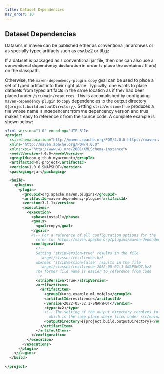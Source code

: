 ```yaml
---
title: Dataset Dependencies
nav_order: 10
---
```


## Dataset Dependencies

Datasets in maven can be published either as conventional jar archives or as specially typed artifacts such as csv.bz2 or ttl.gz.

If a dataset is packaged as a conventional jar file, then one can also use a conventional dependency declaration in order to place
the contained file(s) on the classpath.

Otherwise, the `maven-dependency-plugin:copy` goal can be used to place a set of typed artifact into their right place.
Typically, one wants to place datasets from typed artifacts in the same location as if they had been placed under `/src/main/resources`.
This is accomplished by configuring `maven-dependency-plugin` to `copy` dependencies to the output directory `${project.build.outputDirectory}`.
Setting `stripVersion=true` produces a file whose name is independent from the dependency version and thus makes it easy to reference it from the source code.
A complete example is shown below:


```xml
<?xml version="1.0" encoding="UTF-8"?>
<project
  xsi:schemaLocation="http://maven.apache.org/POM/4.0.0 https://maven.apache.org/xsd/maven-4.0.0.xsd"
  xmlns="http://maven.apache.org/POM/4.0.0"
  xmlns:xsi="http://www.w3.org/2001/XMLSchema-instance">
  <modelVersion>4.0.0</modelVersion>
  <groupId>com.github.myaccount</groupId>
  <artifactId>ml-project</artifactId>
  <version>1.0.0-SNAPSHOT</version>
  <packaging>jar</packaging>

  <build>
    <plugins>
      <plugin>
        <groupId>org.apache.maven.plugins</groupId>
        <artifactId>maven-dependency-plugin</artifactId>
        <version>3.1.1</version>
        <executions>
          <execution>
            <phase>install</phase>
            <goals>
              <goal>copy</goal>
            </goals>
            <!-- For a reference of all configuration options for the 'copy' goal 
              refer to: https://maven.apache.org/plugins/maven-dependency-plugin/copy-mojo.html -->
            <configuration>
              <!--
              Setting 'stripVersion=true' results in the file
                target/classes/resilience.bz2 
              whereas 'stripVersion=false' results in the file
                target/classes/resilience-2022-05-02.1-SNAPSHOT.bz2
              The former file name is easier to reference from code
              -->
              <stripVersion>true</stripVersion>
              <artifactItems>
                <artifactItem>
                  <groupId>org.example.ml.models</groupId>
                  <artifactId>resilience</artifactId>
                  <version>2022-05-02.1-SNAPSHOT</version>
                  <type>bz2</type>
                  <!-- The setting of the output directory resolves to 'target/classes' 
                    which is the same place where files under src/main/resources go -->
                  <outputDirectory>${project.build.outputDirectory}</outputDirectory>
                </artifactItem>
              </artifactItems>
            </configuration>
          </execution>
        </executions>
      </plugin>
    </plugins>
  </build>

</project>
```

